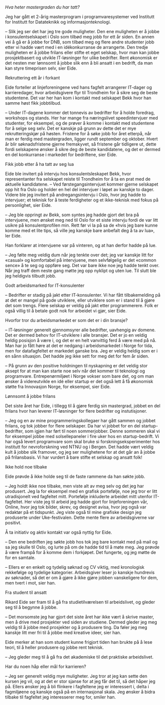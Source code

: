 *Hva heter mastergraden du har tatt?*

Jeg har gått et 2-årig masterprogram i programvaresystemer ved Institutt for Institutt for Datateknikk og informasjonteknologi.


– Slik jeg ser det har jeg tre gode muligheter. Den ene muligheten er å jobbe i konsulentselskapet i Oslo som tilbød meg jobb for ett år siden. En annen vei å gå er å jobbe for DNB, som tilbød meg og flere andre studenter jobb etter vi hadde vært med i en idékonkurranse de arrangerte. Den tredje muligheten er å jobbe frilans eller stifte et eget selskap, hvor man kan jobbe prosjektbasert og utvikle IT-løsninger for ulike bedrifter. Rent økonomisk er det nesten mer lønnsomt å jobbe slik enn å bli ansatt i en bedrift, da man kan styre timeprisen selv, sier Eide.



Rekruttering ett år i forkant

Eide forteller at linjeforeningene ved hans fagfelt arrangerer IT-dager og karrieredager, hvor arbeidsgivere flyr til Trondheim for å sikre seg de beste studentene. Det var her han kom i kontakt med selskapet Bekk hvor han samme høst fikk jobbtilbud. 

– Under IT-dagene kommer det tonnevis av bedrifter for å holde foredrag, workshops og stands. Her har mange fra næringslivet speedintervjuer med studenter, for eksempel, og de prøver å komme i kontakt med studentene for å selge seg selv. Det er kanskje på grunn av dette det er mye rekrutteringskjør på høsten. Fristene for å søke jobb for året etterpå, når man er ferdig med mastergraden, ligger rundt september og oktober. Hvert år blir søknadsfristene gjerne fremskyvet, så fristene går tidligere ut, dette fordi selskapene ønsker å sikre deg de beste kandidatene, og det er dermed en del konkurranse i markedet for bedriftene, sier Eide.



Fikk jobb etter å ha tatt av seg lua

Eide ble invitert på intervju hos konsulentsleskapet Bekk, hvor representanter fra selskapet reiste til Trondheim for å ta en prat med de aktuelle kandidatene. 
– Ved førstegangsintervjuet kommer gjerne selskapet opp hit fra Oslo og holder en hel del intervjuer i løpet av kanskje to dager. Videre ble jeg invitert på andregangsintervju i Oslo, hvor jeg  hadde to intervjuer; et teknisk for å teste ferdigheter og et ikke-teknisk med fokus på personlighet, sier Eide. 



– Jeg ble oppringt av Bekk, som syntes jeg hadde gjort det bra på intervjuene, men ønsket meg ned til Oslo for et siste intervju fordi de var litt usikre på konsulentprofilen min. Rett før vi la på sa de «hvis jeg bare kunne komme med et lite tips, så ville jeg kanskje bare anbefalt deg å ta av lua», ler Eide. 

Han forklarer at intervjuene var på vinteren, og at han derfor hadde på lue. 

– Jeg følte meg veldig dum når jeg tenkte over det; jeg var kanskje litt for «casual» og komfortabel på intervjuene, men selvfølgelig er det «common sence» å te seg og oppføre seg. Det var bare ikke noe jeg hadde tenkt over. Når jeg traff dem neste gang møtte jeg opp nyklipt og uten lue. Til slutt ble jeg heldigvis tilbudt jobb.



Godt arbeidsmarked for IT-konsulenter

– Bedrifter er stadig på jakt etter IT-konsulenter. Vi har fått tilbakemelding på at det er mangel på gode utviklere, eller utviklere som er i stand til å gjøre det som trengs. Flere selskap er veldig på jakt etter programmerere. Folk er også villig til å betale godt nok for arbeidet vi gjør, sier Eide.

Hvorfor tror du arbeidsmarkedet er som det er i din bransje?

– IT-løsninger generelt gjennomsyrer alle bedrifter, uavhengig av domene. Det er dermed behov for IT-utviklere i alle bransjer. Det er jo en veldig heldig posisjon å være i, og det er en helt vanvittig ferd å være med på nå. Man har jo fått høre at det er nedgang i arbeidsmarkedet i Norge for tida, men for datafagfeltet er markedet ganske bra. Jeg er veldig heldig som er i en sånn situasjon. Det hadde jeg ikke sett for meg det for fem år siden.



– På grunn av den positive holdningen til nyskapning er det veldig stor aksept for at man kan starte noe selv når det kommer til teknologi og programvare. Entrepenørmiljøet i Norge vokser som bare det, og om man ønsker å videreutvikle en idé eller startup er det også lett å få økonomisk støtte fra Innovasjon Norge, for eksempel, sier Eide.



Lønnsomt å jobbe frilans

Det siste året har Eide, i tillegg til å gjøre ferdig sin mastergrad, jobbet en del frilans hvor han leverer IT-løsninger for flere bedrifter og instutisjoner. 

– Jeg og en av mine programmeringskollegaer har gått sammen og jobbet frilans, og tok jobber for flere selskaper. Da har vi jobbet for en del startup-bedrifter, som igjen har ført til noen sommerjobber. Denne sommeren skal vi for eksempel jobbe med solsellepaneler i fire uker hos en startup-bedrift. Vi har også levert programvare som skal bruke si forskningseksperimenter hos institutt for nevroforskning ved NTNU og i Bergen. Det hadde vært veldig kult å jobbe slik framover, og jeg ser mulighetene for at det går an å jobbe på frilansbasis. Vi har vurdert å bare stifte et selskap og ansatt folk!



Ikke hold noe tilbake

Eide prøvde å ikke holde seg til de faste rammene da han søkte jobb.

– Jeg holdt ikke noe tilbake, men viste alt av meg selv og det jeg har produsert. Jeg la for eksempel med en grafisk portefølje, noe jeg tror er litt utradisjonelt ved fagfeltet mitt. Portefølje inkluderte arbeidet mitt utenfor IT-fagfeltet. Her viste jeg til arbeid jeg hadde gjort for linjeforeningen vår, Online, hvor jeg tok bilder, skrev, og designet avisa, hvor jeg også var redaktør på et tidspunkt. Jeg viste også til mine grafiske design jeg produserte under Uke-festivalen. Dette mente flere av arbeidsgiverne var positivt.

Å ta initiativ og aktiv kontakt var også nyttig for Eide. 

– Den ene bedriften jeg søkte jobb hos tok jeg bare kontakt med på mail og sa jeg skulle til Oslo, og lurte på om de hadde tid til å møte meg. Jeg prøvde å være frampå for å komme dem i forkjøpet. Det fungerte, og jeg møtte de for en samtale. 

– Ellers er en enkelt og tydelig søknad og CV viktig, med kronologisk rekkefølge og tydelige kategorier. Arbeidsgiver leser jo kanskje hundrevis av søknader, så det er om å gjøre å ikke gjøre jobben vanskeligere for dem, men tvert i mot, sier han. 





Fra student til ansatt

Rikard Eide ser fram til å gå fra studietilværelsen til arbeidslivet, og gleder seg til å begynne å jobbe.

– Det morsomste jeg har gjort det siste året har ikke vært å skrive master, men å drive med prosjekter ved siden av studiene. Dermed gleder jeg meg veldig til å jobbe med prosjekter og å produsere ting. Da føler jeg meg kanskje litt mer fri til å jobbe med kreative ideer, sier han.

Eide merker at han som student kunne frigjort tiden han brukte på å lese teori, til å heller produsere og jobbe rent teknisk.

– Jeg gleder meg til å gå fra det akademiske til det praktiske arbeidslivet.

Har du noen håp eller mål for karrieren?


– Jeg ser generelt veldig mye muligheter. Jeg tror at jeg kan sette den kursen jeg vil, og at det er stor sjanse for at jeg får det til, så det håper jeg på. Ellers ønsker jeg å bli flinkere i fagfeltene jeg er interessert i, delta i fagmiljøene og kanskje også på en internasjonal skala. Jeg ønsker å bidra tilbake til fagfeltet jeg interesserer meg for, smiler han. 

